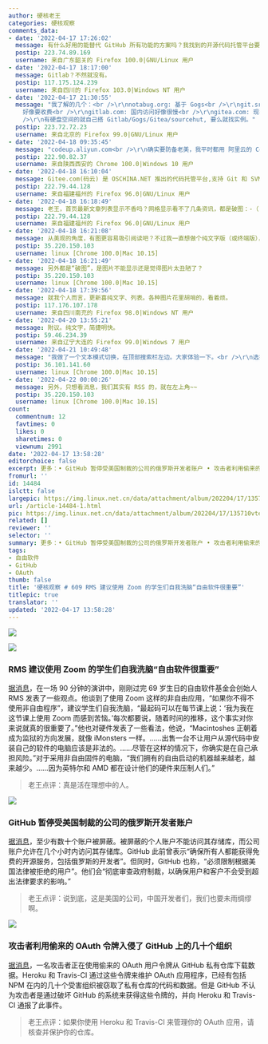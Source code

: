 ```yaml
---
author: 硬核老王
categories: 硬核观察
comments_data:
- date: '2022-04-17 17:26:02'
  message: 有什么好用的能替代 GitHub 所有功能的方案吗？我找到的开源代码托管平台要么功能简单，要么难以维护或已经不维护，要么难以使用，真心求推荐。
  postip: 223.74.89.169
  username: 来自广东韶关的 Firefox 100.0|GNU/Linux 用户
- date: '2022-04-17 18:17:00'
  message: Gitlab？不然就没有。
  postip: 117.175.124.239
  username: 来自四川的 Firefox 103.0|Windows NT 用户
- date: '2022-04-17 21:30:55'
  message: "我了解的几个：<br />\r\nnotabug.org: 基于 Gogs<br />\r\ngit.sr.ht: 基于 sourcehut,
    好像要收费<br />\r\ngitlab.com: 国内访问好像很慢<br />\r\ngitea.com: 现在好像有5个仓库的限制<br />\r\n<br
    />\r\n有硬盘空间的就自己搭 Gitlab/Gogs/Gitea/sourcehut, 要么就找实例。"
  postip: 223.72.72.23
  username: 来自北京的 Firefox 99.0|GNU/Linux 用户
- date: '2022-04-18 09:35:45'
  message: "codeup.aliyun.com<br />\r\n确实要防备老美，我平时都用 阿里云的 Codeup 作为备选。"
  postip: 222.90.82.37
  username: 来自陕西西安的 Chrome 100.0|Windows 10 用户
- date: '2022-04-18 16:10:04'
  message: Gitee.com(码云) 是 OSCHINA.NET 推出的代码托管平台,支持 Git 和 SVN,提供免费的私有仓库托管。
  postip: 222.79.44.128
  username: 来自福建福州的 Firefox 96.0|GNU/Linux 用户
- date: '2022-04-18 16:18:49'
  message: 老王，首页最新文章列表显示不香吗？网格显示看不了几条资讯，都是破图：-（（ 我们只想看消息呢&nbsp;&nbsp;：-&gt;
  postip: 222.79.44.128
  username: 来自福建福州的 Firefox 96.0|GNU/Linux 用户
- date: '2022-04-18 16:21:08'
  message: 从美观的角度，有图更容易吸引阅读吧？不过我一直想做个纯文字版（或终端版），或许这个比较符合你的需要？大家发表一下看法。
  postip: 35.220.150.103
  username: linux [Chrome 100.0|Mac 10.15]
- date: '2022-04-18 16:21:49'
  message: 另外都是“破图”，是图片不能显示还是觉得图片太丑陋了？
  postip: 35.220.150.103
  username: linux [Chrome 100.0|Mac 10.15]
- date: '2022-04-18 17:39:56'
  message: 就我个人而言，更新喜纯文字、列表。各种图片花里胡哨的，看着烦。
  postip: 117.176.107.178
  username: 来自四川南充的 Firefox 98.0|Windows NT 用户
- date: '2022-04-20 13:55:21'
  message: 附议。纯文字，简捷明快。
  postip: 59.46.234.39
  username: 来自辽宁大连的 Firefox 99.0|Windows 7 用户
- date: '2022-04-21 10:49:48'
  message: "我做了一个文本模式切换，在顶部搜索栏左边。大家体验一下。<br />\r\n选择文本模式后，默认记忆该选择 90 天。<br />\r\n目前暂时在手机版还看不到。"
  postip: 36.101.141.60
  username: linux [Chrome 100.0|Mac 10.15]
- date: '2022-04-22 00:00:26'
  message: 另外，只想看消息，我们其实有 RSS 的，就在左上角~~
  postip: 35.220.150.103
  username: linux [Chrome 100.0|Mac 10.15]
count:
  commentnum: 12
  favtimes: 0
  likes: 0
  sharetimes: 0
  viewnum: 2991
date: '2022-04-17 13:58:28'
editorchoice: false
excerpt: 更多：• GitHub 暂停受美国制裁的公司的俄罗斯开发者账户 • 攻击者利用偷来的 OAuth 令牌入侵了 GitHub 上的几十个组织
fromurl: ''
id: 14484
islctt: false
largepic: https://img.linux.net.cn/data/attachment/album/202204/17/135710vte7g1cw9cgccnen.jpg
url: /article-14484-1.html
pic: https://img.linux.net.cn/data/attachment/album/202204/17/135710vte7g1cw9cgccnen.jpg.thumb.jpg
related: []
reviewer: ''
selector: ''
summary: 更多：• GitHub 暂停受美国制裁的公司的俄罗斯开发者账户 • 攻击者利用偷来的 OAuth 令牌入侵了 GitHub 上的几十个组织
tags:
- 自由软件
- GitHub
- OAuth
thumb: false
title: '硬核观察 # 609 RMS 建议使用 Zoom 的学生们自我洗脑“自由软件很重要”'
titlepic: true
translator: ''
updated: '2022-04-17 13:58:28'
---
```


![](/data/attachment/album/202204/17/135710vte7g1cw9cgccnen.jpg)


![](/data/attachment/album/202204/17/135719fq6aqqgq6sgazgk7.jpg)


### RMS 建议使用 Zoom 的学生们自我洗脑“自由软件很重要”


[据消息](https://media.libreplanet.org/u/libreplanet/m/the-state-of-the-free-software-movement/)，在一场 90 分钟的演讲中，刚刚过完 69 岁生日的自由软件基金会创始人 RMS 发表了一些观点。他谈到了使用 Zoom 这样的非自由应用，“如果你不得不使用非自由程序”，建议学生们自我洗脑，“最起码可以在每节课上说：‘我为我在这节课上使用 Zoom 而感到苦恼。’每次都要说，随着时间的推移，这个事实对你来说就真的很重要了。”他也对硬件发表了一些看法，他说，“Macintoshes 正朝着成为监狱的方向发展，就像 iMonsters 一样。……出售一台不让用户从源代码中安装自己的软件的电脑应该是非法的。……尽管在这样的情况下，你确实是在自己承担风险。”对于采用非自由固件的电脑，“我们拥有的自由启动的机器越来越老，越来越少。……因为英特尔和 AMD 都在设计他们的硬件来压制人们。”



> 
> 老王点评：真是活在理想中的人。
> 
> 
> 


![](/data/attachment/album/202204/17/135730a740e0gla9jl01cc.jpg)


### GitHub 暂停受美国制裁的公司的俄罗斯开发者账户


[据消息](https://www.bleepingcomputer.com/news/security/github-suspends-accounts-of-russian-devs-at-sanctioned-companies/)，至少有数十个账户被屏蔽。被屏蔽的个人账户不能访问其存储库，而公司账户允许在几个小时内访问其存储库。GitHub 此前曾表示“确保所有人都能获得免费的开源服务，包括俄罗斯的开发者”。但同时，GitHub 也称，“必须限制根据美国法律被拒绝的用户”。他们会“彻底审查政府制裁，以确保用户和客户不会受到超出法律要求的影响。”



> 
> 老王点评：说到底，这是美国的公司，中国开发者们，我们也要未雨绸缪啊。
> 
> 
> 


![](/data/attachment/album/202204/17/135748d070z9vdhjlvhpo0.jpg)


### 攻击者利用偷来的 OAuth 令牌入侵了 GitHub 上的几十个组织


[据消息](https://github.blog/2022-04-15-security-alert-stolen-oauth-user-tokens/)，一名攻击者正在使用偷来的 OAuth 用户令牌从 GitHub 私有仓库下载数据。Heroku 和 Travis-CI 通过这些令牌来维护 OAuth 应用程序，已经有包括 NPM 在内的几十个受害组织被窃取了私有仓库的代码和数据。但是 GitHub 不认为攻击者是通过破坏 GitHub 的系统来获得这些令牌的，并向 Heroku 和 Travis-CI 通报了此事件。



> 
> 老王点评：如果你使用 Heroku 和 Travis-CI 来管理你的 OAuth 应用，请核查并保护你的仓库。
> 
> 
>